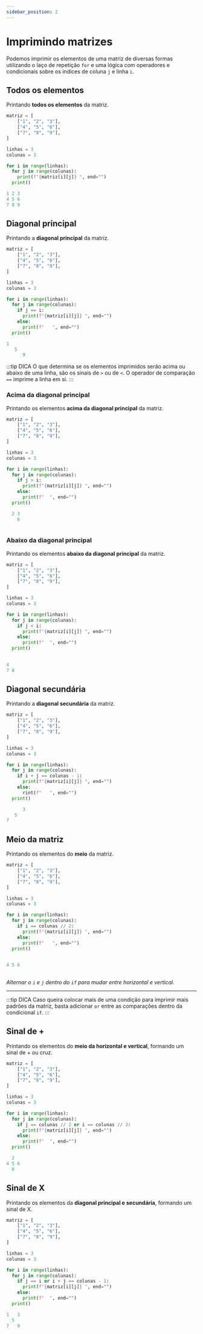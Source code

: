 ```yaml
---
sidebar_position: 2
---
```


# Imprimindo matrizes

Podemos imprimir os elementos de uma matriz de diversas formas utilizando o laço de repetição `for` e uma lógica com operadores e condicionais sobre os indíces de coluna `j` e linha `i`.

## Todos os elementos

Printando **todos os elementos** da matriz.

```py title="/matrix/print.py"
matriz = [ 
    ["1", "2", "3"], 
    ["4", "5", "6"],
    ["7", "8", "9"],
]

linhas = 3
colunas = 3

for i in range(linhas):
  for j in range(colunas):
    print(f"{matriz[i][j]} ", end="")
  print()
```
```py title="Output"
1 2 3 
4 5 6 
7 8 9 
```

## Diagonal principal

Printando a **diagonal principal** da matriz.

```py title="/matrix/print.py"
matriz = [ 
    ["1", "2", "3"], 
    ["4", "5", "6"],
    ["7", "8", "9"],
]

linhas = 3
colunas = 3

for i in range(linhas):
  for j in range(colunas):
    if j == i:
      print(f"{matriz[i][j]} ", end="")
    else:
      print(f"   ", end="")
  print()
```
```py title="Output"
1       
   5    
      9 
```

:::tip DICA
O que determina se os elementos imprimidos serão acima ou abaixo de uma linha, são os sinais de `>` ou de `<`. O operador de comparação `==` imprime a linha em si.
:::

### Acima da diagonal principal

Printando os elementos **acima da diagonal principal** da matriz.

```py title="/matrix/print.py"
matriz = [ 
    ["1", "2", "3"], 
    ["4", "5", "6"],
    ["7", "8", "9"],
]

linhas = 3
colunas = 3

for i in range(linhas):
  for j in range(colunas):
    if j > i:
      print(f"{matriz[i][j]} ", end="")
    else:
      print(f"  ", end="")
  print()
```
```py title="Output"
  2 3 
    6 
      
```

### Abaixo da diagonal principal

Printando os elementos **abaixo da diagonal principal** da matriz.

```py title="/matrix/print.py"
matriz = [ 
    ["1", "2", "3"], 
    ["4", "5", "6"],
    ["7", "8", "9"],
]

linhas = 3
colunas = 3

for i in range(linhas):
  for j in range(colunas):
    if j < i:
      print(f"{matriz[i][j]} ", end="")
    else:
      print(f"  ", end="")
  print()
```
```py title="Output"
      
4     
7 8   
```

## Diagonal secundária

Printando a **diagonal secundária** da matriz.

```py title="/matrix/print.py"
matriz = [ 
    ["1", "2", "3"], 
    ["4", "5", "6"],
    ["7", "8", "9"],
]

linhas = 3
colunas = 3

for i in range(linhas):
  for j in range(colunas):
    if i + j == colunas - 1:
      print(f"{matriz[i][j]} ", end="")
    else:
      rint(f"   ", end="")
  print()
```
```py title="Output"
      3 
   5    
7       
```

## Meio da matriz

Printando os elementos do **meio** da matriz.

```py title="/matrix/print.py"
matriz = [ 
    ["1", "2", "3"], 
    ["4", "5", "6"],
    ["7", "8", "9"],
]

linhas = 3
colunas = 3

for i in range(linhas):
  for j in range(colunas):
    if i == colunas // 2:
      print(f"{matriz[i][j]} ", end="")
    else:
      print(f"   ", end="")
  print()
```
```py title="Output"
         
4 5 6 
         
```

_Alternar o `i` e `j` dentro do `if` para mudar entre horizontal e vertical._

---
:::tip DICA
Caso queira colocar mais de uma condição para imprimir mais padrões da matriz, basta adicionar `or` entre as comparações dentro da condicional `if`.
:::

## Sinal de +

Printando os elementos do **meio da horizontal e vertical**, formando um sinal de + ou cruz.

```py title="/matrix/print.py"
matriz = [ 
    ["1", "2", "3"], 
    ["4", "5", "6"],
    ["7", "8", "9"],
]

linhas = 3
colunas = 3

for i in range(linhas):
  for j in range(colunas):
    if j == colunas // 2 or i == colunas // 2:
      print(f"{matriz[i][j]} ", end="")
    else:
      print(f"  ", end="")
  print()
```
```py title="Output"
  2   
4 5 6 
  8   
```

## Sinal de X

Printando os elementos da **diagonal principal e secundária**, formando um sinal de X.

```py title="/matrix/print.py"
matriz = [ 
    ["1", "2", "3"], 
    ["4", "5", "6"],
    ["7", "8", "9"],
]

linhas = 3
colunas = 3

for i in range(linhas):
  for j in range(colunas):
    if j == i or i + j == colunas - 1:
      print(f"{matriz[i][j]} ", end="")
    else:
      print(f"  ", end="")
  print()
```
```py title="Output"
1   3 
  5   
7   9 
```




